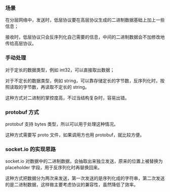 ### 场景

在分层网络中，发送时，低层协议要在高层协议生成的二进制数据基础上加上一些信息；

接收时，低层协议只会反序列化自己需要的信息，中间的二进制数据会不加修改地传给高层协议。

### 手动处理

对于定长的数据类型，例如 int32，可以直接取出数据；

对于不定长的数据类型，例如 string，可以靠存储定长的字节数，反序列化时，按照读取的字节数，再读取不定长的 string。

这种方式对二进制的掌控度高，不过当结构复杂时，容易出错。

### protobuf 方式

protobuf 支持 bytes 类型，所以可以用于处理这种情况。

这种方式需要写 proto 文件，如果调用方也用 protobuf，就比较方便。

### socket.io 的实现思路

socket.io 对数据中的二进制数据，会抽取出来独立发送，原来的位置上被替换为 placeholder 字段，用于反序列化时再替换回来。

这种方式把数据分为两次来发送，第一次发送的是序列化成的字符串，第二次发送的是二进制数据，这样做主要考虑协议的兼容性，虽然降低了效率。
